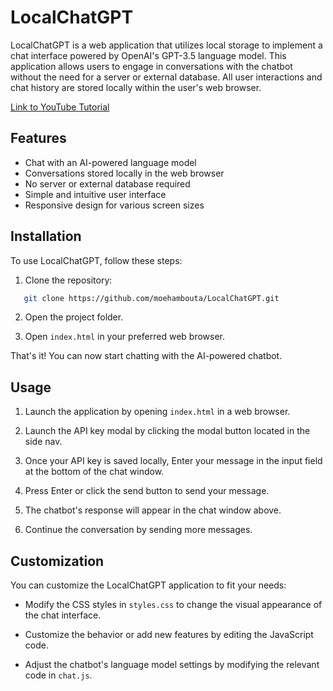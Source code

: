 # LocalChatGPT

LocalChatGPT is a web application that utilizes local storage to implement a chat interface powered by OpenAI's GPT-3.5 language model. This application allows users to engage in conversations with the chatbot without the need for a server or external database. All user interactions and chat history are stored locally within the user's web browser.

[Link to YouTube Tutorial](https://www.youtube.com/watch?v=MoUKFLig_Rc)

## Features

- Chat with an AI-powered language model
- Conversations stored locally in the web browser
- No server or external database required
- Simple and intuitive user interface
- Responsive design for various screen sizes

## Installation

To use LocalChatGPT, follow these steps:

1. Clone the repository:

```bash
   git clone https://github.com/moehambouta/LocalChatGPT.git
```
2. Open the project folder.

3. Open `index.html` in your preferred web browser.

That's it! You can now start chatting with the AI-powered chatbot.

## Usage

1. Launch the application by opening `index.html` in a web browser.

2. Launch the API key modal by clicking the modal button located in the side nav.

3. Once your API key is saved locally, Enter your message in the input field at the bottom of the chat window.

4. Press Enter or click the send button to send your message.

5. The chatbot's response will appear in the chat window above.

6. Continue the conversation by sending more messages.

## Customization

You can customize the LocalChatGPT application to fit your needs:

- Modify the CSS styles in `styles.css` to change the visual appearance of the chat interface.

- Customize the behavior or add new features by editing the JavaScript code.

- Adjust the chatbot's language model settings by modifying the relevant code in `chat.js`.
